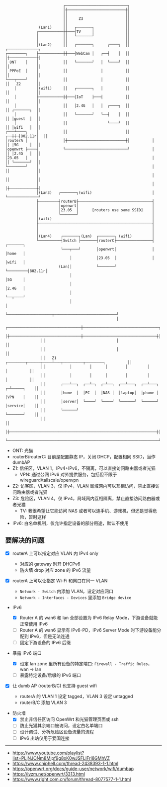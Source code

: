 ```
                          ┌────────────────────────────┐
                          │┼──────────────────────────┼│
                          ││                          ││
                          ││     Z3                   ││
                          ││                          ││
               (Lan1)     ││   ┌───────┐              ││
              ┌───────────┼┼───┤TV     │              ││
              │           ││   └───────┘              ││
              │           ││                          ││
              │(Lan2)     ││   ┌───────┐      ┌────┐  ││             ┌──────────────┐
┌────────┐    ├───────────┼┼───┤WebCam │   ┌──┤    │  ││             │┼────────────┼│
│ ONT    │    │           ││   └───────┘   │  └────┘  ││             ││            ││
│ PPPoE  │    │           ││               │          ││             ││            ││
└───┬────┘    │           ││               │          ││             ││   Z2       ││
    │         │(wifi)     ││   ┌───────┐   │          ││             ││            ││
    │         ├───────────┼┼───┤IoT    ├───┤          ││             ││            ││
    │         │           ││   │2.4G   │   │  ┌────┐  ││             ││ ┌───────┐  ││
    │         │           ││   └───────┘   └──┤    │  ││             ││ │guest  │  ││
    │         │           ││                  └────┘  ││             ││ │wifi   │  ││
┌───┴────┐    │           ││                          ││          ┌──┼┼─┤802.11r│  ││
│routerA │    │           │┼──────────────────────────┼│          │  ││ │5G     │  ││
│openwrt ├────┤           └────────────────────────────┘          │  ││ │2.4G   │  ││
│23.05   │    │                                                   │  ││ └───────┘  ││
└────────┘    │                                                   │  ││            ││
              │                                                   │  ││            ││
              │                                                   │  │┼────────────┼│
              │(Lan3)   ┌───────┐(wifi)                           │  └──────────────┘
              ├─────────┤routerB├─────────────────────────────────┤
              │         │openwrt│                                 │
              │         │23.05  │      [routers use same SSID]    │
              │         └───────┘                                 │
              │(wifi)                                             │
              ├───────────────────────────────────────────────────┤
              │                                                   │
              │                                                   │
              │(Lan4)    ┌───────┐(Lan)  ┌───────┐ (wifi)         │
              └──────────┤Switch ├───────┤routerC├────────────────┤         ┌───────┐
                         └───┬───┘       │openwrt│                │         │home   │
                             │           │23.05  │                │         │wifi   │
                        (Lan)│           └───────┘                └─────────┤802.11r│
                             │                                              │5G     │
                             │                                              │2.4G   │
                             │                                              └──┬────┘
                             │                                                 │
                             └────────────────────┬────────────────────────────┘
                                                  │
                ┌─────────────────────────────────┼──────────────────────────────────┐
                │┼────────────────────────────────┼─────────────────────────────────┼│
                ││                                │                                 ││
                ││                                │                                 ││
                ││   Z1      ┌────────┬──────┬────┴───┬─────────┬────────┐          ││
                ││           │        │      │        │         │        │          ││
                ││           │        │      │        │         │        │          ││
                ││       ┌───┴──┐  ┌──┴─┐  ┌─┴──┐  ┌──┴───┐  ┌──┴───┐  ┌─┴─────┐    ││
                ││       │home  │  │PC  │  │NAS │  │laptop│  │phone │  │VPN    │    ││
                ││       │server│  └────┘  └────┘  └──────┘  └──────┘  │service│    ││
                ││       └──────┘                                      └───────┘    ││
                ││                                                                  ││
                │┼──────────────────────────────────────────────────────────────────┼│
                └────────────────────────────────────────────────────────────────────┘
```

- ONT: 光猫
- routerB/routerC: 目前是配置静态 IP，关闭 DHCP，配置相同 SSID，当作 dumbAP
- Z1: 信任区，VLAN 1，IPv4+IPv6，不隔离，可以直接访问路由器或者光猫
  - VPN: 通过公网 IPv6 对外提供服务，包括但不限于 wireguard/tailscale/openvpn
- Z2: 访客区，VLAN 3，仅 IPv4，VLAN 局域网内可以互相访问，禁止直接访问路由器或者光猫
- Z3: 危险区，VLAN 4，仅 IPv4，局域网内互相隔离，禁止直接访问路由器或者光猫
  - TV: 我很希望让它能访问 NAS 或者可以连手机、游戏机，但还是觉得危险，暂时这样
- IPv6: 白名单机制，仅允许指定设备的部分用途，默认不使用

## 要解决的问题

- [x] routerA 上可以指定对应 VLAN 内 IPv4 only

  - 对应的 gateway 别开 DHCPv6
  - 防火墙 drop 对应 zone 的 IPv6 流量

- [x] routerA 上可以让指定 Wi-Fi 和网口在同一 VLAN

  - `Network - Switch` 内添加 VLAN，设定对应网口
  - `Network - Interfaces - Devices` 里添加 `Bridge device`

- IPv6

  - [x] Router A 的 wan6 和 lan 全部设置为 IPv6 Relay Mode，下游设备就能正常使用 IPv6
  - [ ] Router A 的 wan6 显示有 IPv6-PD，IPv6 Server Mode 时下游设备能分配到 IPv6，但是无法连通
  - [ ] 固定下游设备的 IPv6 后缀

- 暴露 IPv6 端口

  - [x] 设定 lan zone 里所有设备的特定端口: `Firewall - Traffic Rules`， wan => lan
  - [ ] 暴露特定设备/后缀的 IPv6 端口

- [x] 让 dumb AP (routerB/C) 也支持 guest wifi

  - routerA 的 VLAN 1 设定 tagged，VLAN 3 设定 untagged
  - routerB/C 添加 VLAN 3

- 防火墙
  - [x] 禁止非信任区访问 OpenWrt 和光猫管理页面或 ssh
  - [ ] 防止光猫其余端口被访问，设定白名单端口
  - [ ] 设计调试、分析危险区设备流量的流程
  - [ ] IPv6 出站仅用于爱国连接

---

- https://www.youtube.com/playlist?list=PLjNJONm8Mjpf9g8xK0wJSFLIFrl8GMhVZ
- https://www.chiphell.com/thread-2438393-1-1.html
- https://openwrt.org/docs/guide-user/network/wifi/dumbap
- https://iyzm.net/openwrt/3313.html
- https://www.right.com.cn/forum/thread-8077577-1-1.html
